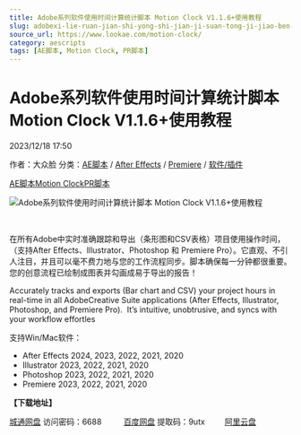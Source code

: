 ```yaml
---
title: Adobe系列软件使用时间计算统计脚本 Motion Clock V1.1.6+使用教程
slug: adobexi-lie-ruan-jian-shi-yong-shi-jian-ji-suan-tong-ji-jiao-ben-motion-clock-v1-1-6-shi-yong-jiao-cheng
source_url: https://www.lookae.com/motion-clock/
category: aescripts
tags: [AE脚本, Motion Clock, PR脚本]
---
```

# Adobe系列软件使用时间计算统计脚本 Motion Clock V1.1.6+使用教程

2023/12/18 17:50

作者：大众脸
分类：[AE脚本](https://www.lookae.com/after-effects/aescripts/) / [After Effects](https://www.lookae.com/after-effects/) / [Premiere](https://www.lookae.com/qitarjcj/premierezy/) / [软件/插件](https://www.lookae.com/qitarjcj/)

[AE脚本](https://www.lookae.com/tag/ae%e8%84%9a%e6%9c%ac/)[Motion Clock](https://www.lookae.com/tag/motion-clock/)[PR脚本](https://www.lookae.com/tag/pr%e8%84%9a%e6%9c%ac/)

![Adobe系列软件使用时间计算统计脚本 Motion Clock V1.1.6+使用教程](https://www.lookae.com/wp-content/uploads/2023/12/Motion-Clock.jpg "Adobe系列软件使用时间计算统计脚本 Motion Clock V1.1.6+使用教程-LookAE.com")

[﻿](https://cloud.video.taobao.com/play/u/null/p/1/e/6/t/1/442457653720.mp4)

在所有Adob​​e中实时准确跟踪和导出（条形图和CSV表格）项目使用操作时间，（支持After Effects、Illustrator、Photoshop 和 Premiere Pro）。它直观、不引人注目，并且可以毫不费力地与您的工作流程同步。脚本确保每一分钟都很重要。您的创意流程已绘制成图表并勾画成易于导出的报告！

Accurately tracks and exports (Bar chart and CSV) your project hours in real-time in all AdobeCreative Suite applications (After Effects, Illustrator, Photoshop, and Premiere Pro).  It’s intuitive, unobtrusive, and syncs with your workflow effortles

支持Win/Mac软件：

* After Effects 2024, 2023, 2022, 2021, 2020
* Illustrator 2023, 2022, 2021, 2020
* Photoshop 2023, 2022, 2021, 2020
* Premiere 2023, 2022, 2021, 2020

**【下载地址】**

[城通网盘](https://url70.ctfile.com/f/2827370-992198936-9a3549?p=4431) 访问密码：6688          [百度网盘](https://pan.baidu.com/s/15q7fo1W1pgJjIDRLGCzJPw?pwd=9utx) 提取码：9utx         [阿里云盘](https://www.alipan.com/s/3iKuNVwg7cD)
